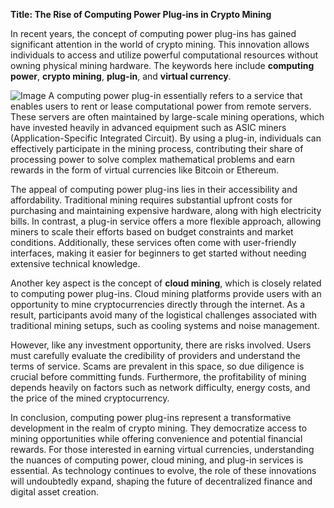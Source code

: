 **Title: The Rise of Computing Power Plug-ins in Crypto Mining**

In recent years, the concept of computing power plug-ins has gained significant attention in the world of crypto mining. This innovation allows individuals to access and utilize powerful computational resources without owning physical mining hardware. The keywords here include **computing power**, **crypto mining**, **plug-in**, and **virtual currency**.


![Image](https://github.com/user-attachments/assets/31692037-0104-4703-abd1-696b6a7dd41b)
A computing power plug-in essentially refers to a service that enables users to rent or lease computational power from remote servers. These servers are often maintained by large-scale mining operations, which have invested heavily in advanced equipment such as ASIC miners (Application-Specific Integrated Circuit). By using a plug-in, individuals can effectively participate in the mining process, contributing their share of processing power to solve complex mathematical problems and earn rewards in the form of virtual currencies like Bitcoin or Ethereum.

The appeal of computing power plug-ins lies in their accessibility and affordability. Traditional mining requires substantial upfront costs for purchasing and maintaining expensive hardware, along with high electricity bills. In contrast, a plug-in service offers a more flexible approach, allowing miners to scale their efforts based on budget constraints and market conditions. Additionally, these services often come with user-friendly interfaces, making it easier for beginners to get started without needing extensive technical knowledge.

Another key aspect is the concept of **cloud mining**, which is closely related to computing power plug-ins. Cloud mining platforms provide users with an opportunity to mine cryptocurrencies directly through the internet. As a result, participants avoid many of the logistical challenges associated with traditional mining setups, such as cooling systems and noise management.

However, like any investment opportunity, there are risks involved. Users must carefully evaluate the credibility of providers and understand the terms of service. Scams are prevalent in this space, so due diligence is crucial before committing funds. Furthermore, the profitability of mining depends heavily on factors such as network difficulty, energy costs, and the price of the mined cryptocurrency.

In conclusion, computing power plug-ins represent a transformative development in the realm of crypto mining. They democratize access to mining opportunities while offering convenience and potential financial rewards. For those interested in earning virtual currencies, understanding the nuances of computing power, cloud mining, and plug-in services is essential. As technology continues to evolve, the role of these innovations will undoubtedly expand, shaping the future of decentralized finance and digital asset creation.